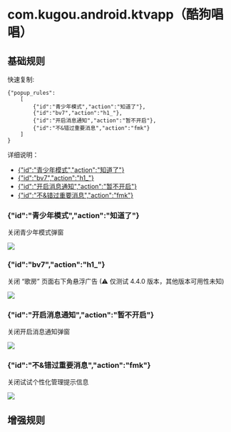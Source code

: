 # com.kugou.android.ktvapp（酷狗唱唱）

## 基础规则

快速复制:
```
{"popup_rules":
    [
        {"id":"青少年模式","action":"知道了"},
        {"id":"bv7","action":"h1_"},
        {"id":"开启消息通知","action":"暂不开启"},
        {"id":"不&错过重要消息","action":"fmk"}
    ]
}
```
详细说明：
- [{"id":"青少年模式","action":"知道了"}](#id青少年模式action知道了)
- [{"id":"bv7","action":"h1_"}](#idbv7actionh1_)
- [{"id":"开启消息通知","action":"暂不开启"}](#id开启消息通知action暂不开启)
- [{"id":"不&错过重要消息","action":"fmk"}](#id不错过重要消息actionfmk)

### {"id":"青少年模式","action":"知道了"}
关闭青少年模式弹窗

![](./assets/青少年模式弹窗.jpg)

### {"id":"bv7","action":"h1_"}
关闭 “歌房” 页面右下角悬浮广告 (⚠ 仅测试 4.4.0 版本，其他版本可用性未知)

![](./assets/“歌房”页面右下角悬浮广告.jpg)

### {"id":"开启消息通知","action":"暂不开启"}
关闭开启消息通知弹窗

![](./assets/开启消息通知弹窗.jpg)

### {"id":"不&错过重要消息","action":"fmk"}
关闭试试个性化管理提示信息

![](./assets/试试个性化管理提示信息.jpg)

## 增强规则
